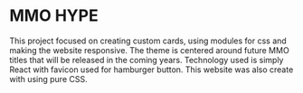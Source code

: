 # MMO HYPE

This project focused on creating custom cards, using modules for css and making the website responsive. The theme is centered around future
MMO titles that will be released in the coming years. Technology used is simply React with favicon used for hamburger button. This website
was also create with using pure CSS.
